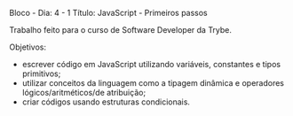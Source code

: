 Bloco - Dia: 4 - 1 
Título: JavaScript - Primeiros passos

Trabalho feito para o curso de Software Developer da Trybe. 

Objetivos:
- escrever código em JavaScript utilizando variáveis, constantes e tipos primitivos;
- utilizar conceitos da linguagem como a tipagem dinâmica e operadores lógicos/aritméticos/de atribuição;
- criar códigos usando estruturas condicionais.
